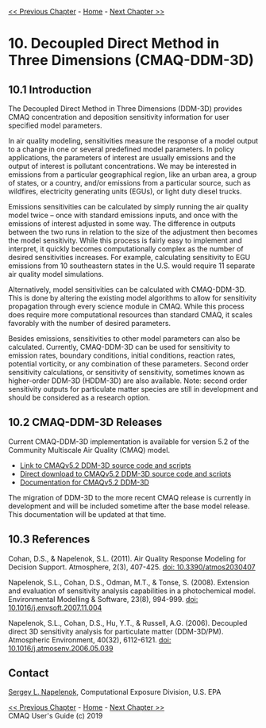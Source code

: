 
<!-- BEGIN COMMENT -->

[<< Previous Chapter](CMAQ_UG_ch09_process_analysis.md) - [Home](README.md) - [Next Chapter >>](CMAQ_UG_ch11_ISAM.md)

<!-- END COMMENT -->

# 10. Decoupled Direct Method in Three Dimensions (CMAQ-DDM-3D)

## 10.1 Introduction

The Decoupled Direct Method in Three Dimensions (DDM-3D) provides CMAQ concentration and deposition sensitivity information for user specified model parameters.

In air quality modeling, sensitivities measure the response of a model output to a change in one or several predefined model parameters. In policy applications, the parameters of interest are usually emissions and the output of interest is pollutant concentrations. We may be interested in emissions from a particular geographical region, like an urban area, a group of states, or a country, and/or emissions from a particular source, such as wildfires, electricity generating units (EGUs), or light duty diesel trucks.

Emissions sensitivities can be calculated by simply running the air quality model twice – once with standard emissions inputs, and once with the emissions of interest adjusted in some way. The difference in outputs between the two runs in relation to the size of the adjustment then becomes the model sensitivity. While this process is fairly easy to implement and interpret, it quickly becomes computationally complex as the number of desired sensitivities increases. For example, calculating sensitivity to EGU emissions from 10 southeastern states in the U.S. would require 11 separate air quality model simulations.

Alternatively, model sensitivities can be calculated with CMAQ-DDM-3D. This is done by altering the existing model algorithms to allow for sensitivity propagation through every science module in CMAQ. While this process does require more computational resources than standard CMAQ, it scales favorably with the number of desired parameters.

Besides emissions, sensitivities to other model parameters can also be calculated. Currently, CMAQ-DDM-3D can be used for sensitivity to emission rates, boundary conditions, initial conditions, reaction rates, potential vorticity, or any combination of these parameters. Second order sensitivity calculations, or sensitivity of sensitivity, sometimes known as higher-order DDM-3D (HDDM-3D) are also available.  Note: second order sensitivity outputs for particulate matter species are still in development and should be considered as a research option. 

## 10.2 CMAQ-DDM-3D Releases

Current CMAQ-DDM-3D implementation is available for version 5.2 of the Community Multiscale Air Quality (CMAQ) model.  

* [Link to CMAQv5.2 DDM-3D source code and scripts](https://github.com/USEPA/CMAQ/tree/5.2_DDM-3D)
* [Direct download to CMAQv5.2 DDM-3D source code and scripts](https://github.com/USEPA/CMAQ/archive/5.2_DDM-3D.zip)
* [Documentation for CMAQv5.2 DDM-3D](https://github.com/USEPA/CMAQ/blob/5.2_DDM-3D/DOCS/Instrumented_Docs/CMAQ_DDM.md)

The migration of DDM-3D to the more recent CMAQ release is currently in development and will be included sometime after the base model release.  This documentation will be updated at that time.  

## 10.3 References

Cohan, D.S., & Napelenok, S.L. (2011). Air Quality Response Modeling for Decision Support. Atmosphere, 2(3), 407-425. [doi: 10.3390/atmos2030407](https://www.mdpi.com/2073-4433/2/3/407)

Napelenok, S.L., Cohan, D.S., Odman, M.T., & Tonse, S. (2008). Extension and evaluation of sensitivity analysis capabilities in a photochemical model. Environmental Modelling & Software, 23(8), 994-999. [doi: 10.1016/j.envsoft.2007.11.004](https://www.sciencedirect.com/science/article/pii/S1364815207002186)

Napelenok, S.L., Cohan, D.S., Hu, Y.T., & Russell, A.G. (2006). Decoupled direct 3D sensitivity analysis for particulate matter (DDM-3D/PM). Atmospheric Environment, 40(32), 6112-6121. [doi: 10.1016/j.atmosenv.2006.05.039](https://www.sciencedirect.com/science/article/pii/S1352231006005012)

## Contact

[Sergey L. Napelenok](mailto:napelenok.sergey@epa.gov), Computational Exposure Division, U.S. EPA

<!-- BEGIN COMMENT -->

[<< Previous Chapter](CMAQ_UG_ch09_process_analysis.md) - [Home](README.md) - [Next Chapter >>](CMAQ_UG_ch11_ISAM.md)<br>
CMAQ User's Guide (c) 2019<br>

<!-- END COMMENT -->
